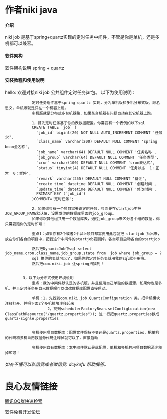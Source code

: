 # 作者niki java

#### 介绍
niki job 是基于spring+quartz实现的定时任务中间件，不管是你是单机，还是多机都可以兼容。

#### 软件架构
软件架构说明 spring + quartz


#### 安装教程和使用说明

hello:
       欢迎对接niki job 公共组件定时任务jar包。
       以下为使用说明：

                定时任务组件基于spring quartz 实现，分为单机版和多机分布式版。顾名思义，单机版就是只在一个机器上跑。
                多机版就是分布式多台机器跑，如果某台机器有问题自动在其它机器上跑。
				
                1，首先定时任务基于你的表数据配置。你需要有一个表例如以下sql
                CREATE TABLE `job` (
                  `job_id` bigint(20) NOT NULL AUTO_INCREMENT COMMENT '任务id',
                  `class_name` varchar(200) DEFAULT NULL COMMENT 'spring bean全名称',
                  `job_name` varchar(64) DEFAULT NULL COMMENT '任务名称',
                  `job_group` varchar(64) DEFAULT NULL COMMENT '任务类型',
                  `cron` varchar(100) DEFAULT NULL COMMENT 'cron表达式',
                  `status` tinyint(4) DEFAULT NULL COMMENT '任务状态  1：正常  0：暂停',
                  `remark` varchar(255) DEFAULT NULL COMMENT '备注',
                  `create_time` datetime DEFAULT NULL COMMENT '创建时间',
                  `update_time` datetime DEFAULT NULL COMMENT '修改时间',
                  PRIMARY KEY (`job_id`)
                )COMMENT='定时任务';

                2，如果你只有一个项目需要跑定时任务，只需要在startjob中把JOB_GROUP_NAME默认值，设置成你的数据库里面的job_group。
                如果你跟其他组共用一个数据库表，通过job_group来区分各个组的数据，你只需要跑你的定时即可！
				
                重点1：如果你有2个或者2个以上项目都需要用此包就把 startjob 抽出来，放在你们各自的项目中，把我这个中间件的startjob要删掉，各自项目启动各自的startjob
				
                然后把DynamicJob中sql select job_name,cron,class_name,job_group,state from  job where job_group = ?
                sql 换你的表就可以了，如果你的定时任务表就用我的sql就不用换。
				然后把com.niki.job 让spring扫描到！


			3，以下为分布式使用环境说明
				重点：我的中间件默认是的多机版，并且使用自己单独的数据源，如果你也是多机，并且定时任务用自己数据眼可以改改数据库配置直接启动。
				
				单机：1，先找到com.niki.job.QuartzConfiguration 类，把单机模块注释打开，并把下面2个多机模块注释起来
					   2，找到schedulerFactoryBean.setConfigLocation(new ClassPathResource("/quartz.properties")); 这一行把quartz.properties换成quartz-signle.properties


				多机使用项目数据库：配置文件保持不变还是quartz.properties，把单机的代码和多机自用数据源代码注释掉就可以了，直接启动
				
				多机使用自有数据库：本中间件默认是此配置，单机和多机共用项目数据源注释掉即可！
				
				
				
 ###### 如有不懂可以私信我或者微信我: dcykefu	帮助解答。	

 # 良心友情链接

[腾讯QQ群快速检索](http://u.720life.cn/s/8cf73f7c)

[软件免费开发论坛](http://u.720life.cn/s/bbb01dc0)